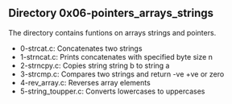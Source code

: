 ## Directory 0x06-pointers_arrays_strings
The directory contains funtions on arrays strings and pointers.
* 0-strcat.c: Concatenates two strings
* 1-strncat.c: Prints concatenates with specified byte size n
* 2-strncpy.c: Copies string string b to string a
* 3-strcmp.c: Compares two strings and return -ve +ve or zero 
* 4-rev_array.c: Reverses array elements
* 5-string_toupper.c: Converts lowercases to uppercases

